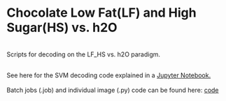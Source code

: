 # Chocolate Low Fat(LF) and High Sugar(HS) vs. h2O  
<br>
Scripts for decoding on the LF_HS vs. h2O paradigm.  
<br>
<br>

See here for the SVM decoding code explained in a [Jupyter Notebook.](https://github.com/niblunc/ChocolateData/blob/master/data_ana/SVM_Decoding/LF_HS_vs_h2O/Choco_SVM_with_ANOVA.ipynb)   
<br>
Batch jobs (.job) and individual image (.py) code can be found here: [code](https://github.com/niblunc/ChocolateData/tree/master/data_ana/SVM_Decoding/LF_HS_vs_h2O/code)    
